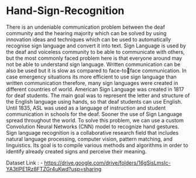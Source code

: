 # Hand-Sign-Recognition
  There is an undeniable communication problem between the deaf community and the hearing majority 
which can be solved by using innovation ideas and techniques which can be used to automatically recognise 
sign language and convert it into text. Sign Language is used by the deaf and voiceless community to be able to 
communicate with others, but the most commonly faced problem here is that everyone around may not be able 
to understand sign language. Written communication can be also be used but it is slow as compared to face-toface communication. 
In case emergency situations its more efficient to use sign language than written communication therefore, many sign languages were created in different countries of world.
American Sign Language was created in 1817 for deaf students. The main goal was to represent the letter and 
structure of the English language using hands, so that deaf students can use English. Until 1835, ASL was used 
as a language of instruction and student communication in schools for the deaf. Sooner the use of Sign Language 
spread throughout the world.
To solve this problem, we can use a custom Convolution Neural Networks (CNN) model to recognize hand 
gestures. Sign language recognition is a collaborative research field that includes natural language processing, 
computer vision, pattern matching, and linguistics. Its goal is to compile various methods and algorithms in 
order to identify already created signs and perceive their meaning.

Dataset Link : - https://drive.google.com/drive/folders/16gSisLmsIc-YA3tIPE1Rz8FTZGr4uKwd?usp=sharing
